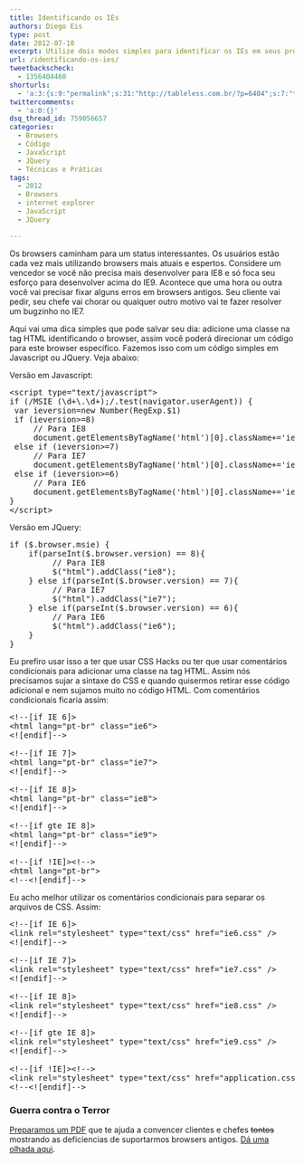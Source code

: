 ```yaml
---
title: Identificando os IEs
authors: Diego Eis
type: post
date: 2012-07-10
excerpt: Utilize dois modos simples para identificar os IEs em seus projetos.
url: /identificando-os-ies/
tweetbackscheck:
  - 1356404460
shorturls:
  - 'a:3:{s:9:"permalink";s:31:"http://tableless.com.br/?p=6404";s:7:"tinyurl";s:26:"http://tinyurl.com/d2dhykv";s:4:"isgd";s:19:"http://is.gd/HZpEUc";}'
twittercomments:
  - 'a:0:{}'
dsq_thread_id: 759056657
categories:
  - Browsers
  - Código
  - JavaScript
  - JQuery
  - Técnicas e Práticas
tags:
  - 2012
  - Browsers
  - internet explorer
  - JavaScript
  - JQuery

---
```

Os browsers caminham para um status interessantes. Os usuários estão cada vez mais utilizando browsers mais atuais e espertos. Considere um vencedor se você não precisa mais desenvolver para IE8 e só foca seu esforço para desenvolver acima do IE9. Acontece que uma hora ou outra você vai precisar fixar alguns erros em browsers antigos. Seu cliente vai pedir, seu chefe vai chorar ou qualquer outro motivo vai te fazer resolver um bugzinho no IE7.

Aqui vai uma dica simples que pode salvar seu dia: adicione uma classe na tag HTML identificando o browser, assim você poderá direcionar um código para este browser específico. Fazemos isso com um código simples em Javascript ou JQuery. Veja abaixo:

Versão em Javascript:

<pre class="lang-javascript">&lt;script type="text/javascript"&gt;
if (/MSIE (\d+\.\d+);/.test(navigator.userAgent)) {
 var ieversion=new Number(RegExp.$1)
 if (ieversion&gt;=8)
     // Para IE8
     document.getElementsByTagName('html')[0].className+='ie8';
 else if (ieversion&gt;=7)
     // Para IE7
     document.getElementsByTagName('html')[0].className+='ie7';
 else if (ieversion&gt;=6)
     // Para IE6
     document.getElementsByTagName('html')[0].className+='ie6';
}
&lt;/script&gt;
</pre>

Versão em JQuery:

<pre class="lang-javascript">if ($.browser.msie) {
    if(parseInt($.browser.version) == 8){
         // Para IE8
         $("html").addClass("ie8");
    } else if(parseInt($.browser.version) == 7){
         // Para IE7
         $("html").addClass("ie7");
    } else if(parseInt($.browser.version) == 6){
         // Para IE6
         $("html").addClass("ie6");
    }
}
</pre>

Eu prefiro usar isso a ter que usar CSS Hacks ou ter que usar comentários condicionais para adicionar uma classe na tag HTML. Assim nós precisamos sujar a sintaxe do CSS e quando quisermos retirar esse código adicional e nem sujamos muito no código HTML. Com comentários condicionais ficaria assim:

<pre class="lang-html">&lt;!--[if IE 6]&gt;
&lt;html lang="pt-br" class="ie6"&gt;
&lt;![endif]--&gt;

&lt;!--[if IE 7]&gt;
&lt;html lang="pt-br" class="ie7"&gt;
&lt;![endif]--&gt;

&lt;!--[if IE 8]&gt;
&lt;html lang="pt-br" class="ie8"&gt;
&lt;![endif]--&gt;

&lt;!--[if gte IE 8]&gt;
&lt;html lang="pt-br" class="ie9"&gt;
&lt;![endif]--&gt;

&lt;!--[if !IE]&gt;&lt;!--&gt;
&lt;html lang="pt-br"&gt;
&lt;!--&lt;![endif]--&gt;
</pre>

Eu acho melhor utilizar os comentários condicionais para separar os arquivos de CSS. Assim:

<pre class="lang-html">&lt;!--[if IE 6]&gt;
&lt;link rel="stylesheet" type="text/css" href="ie6.css" /&gt;
&lt;![endif]--&gt;

&lt;!--[if IE 7]&gt;
&lt;link rel="stylesheet" type="text/css" href="ie7.css" /&gt;
&lt;![endif]--&gt;

&lt;!--[if IE 8]&gt;
&lt;link rel="stylesheet" type="text/css" href="ie8.css" /&gt;
&lt;![endif]--&gt;

&lt;!--[if gte IE 8]&gt;
&lt;link rel="stylesheet" type="text/css" href="ie9.css" /&gt;
&lt;![endif]--&gt;

&lt;!--[if !IE]&gt;&lt;!--&gt;
&lt;link rel="stylesheet" type="text/css" href="application.css" /&gt;
&lt;!--&lt;![endif]--&gt;
</pre>

### Guerra contra o Terror

[Preparamos um PDF][1] que te ajuda a convencer clientes e chefes <del>tontos</del> mostrando as deficiencias de suportarmos browsers antigos. [Dá uma olhada aqui][1].

 [1]: http://tableless.com.br/browsers-antigos-guerra-contra-o-terror/